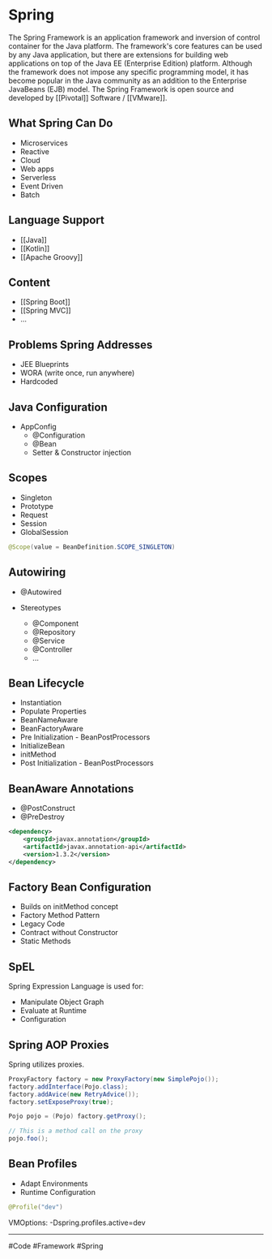 # Spring
The Spring Framework is an application framework and inversion of control container for the Java platform. The framework's core features can be used by any Java application, but there are extensions for building web applications on top of the Java EE (Enterprise Edition) platform. Although the framework does not impose any specific programming model, it has become popular in the Java community as an addition to the Enterprise JavaBeans (EJB) model. The Spring Framework is open source and developed by [[Pivotal]] Software / [[VMware]].

## What Spring Can Do
- Microservices
- Reactive
- Cloud
- Web apps
- Serverless
- Event Driven
- Batch

## Language Support
- [[Java]]
- [[Kotlin]]
- [[Apache Groovy]]

## Content
- [[Spring Boot]]
- [[Spring MVC]]
- ...

## Problems Spring Addresses
- JEE Blueprints
- WORA (write once, run anywhere)
- Hardcoded

## Java Configuration

- AppConfig
  - @Configuration
  - @Bean    
  - Setter & Constructor injection

## Scopes
- Singleton
- Prototype
- Request
- Session
- GlobalSession

```java
@Scope(value = BeanDefinition.SCOPE_SINGLETON)
```

## Autowiring

- @Autowired

- Stereotypes
  - @Component
  - @Repository
  - @Service
  - @Controller
  - ...

## Bean Lifecycle

- Instantiation
- Populate Properties
- BeanNameAware
- BeanFactoryAware
- Pre Initialization - BeanPostProcessors
- InitializeBean
- initMethod
- Post Initialization - BeanPostProcessors

## BeanAware Annotations

- @PostConstruct
- @PreDestroy

```xml
<dependency>
    <groupId>javax.annotation</groupId>
    <artifactId>javax.annotation-api</artifactId>
    <version>1.3.2</version>
</dependency>
```

## Factory Bean Configuration

- Builds on initMethod concept
- Factory Method Pattern
- Legacy Code
- Contract without Constructor
- Static Methods

## SpEL

Spring Expression Language is used for:
- Manipulate Object Graph
- Evaluate at Runtime
- Configuration

## Spring AOP Proxies

Spring utilizes proxies.

```java
ProxyFactory factory = new ProxyFactory(new SimplePojo());
factory.addInterface(Pojo.class);
factory.addAvice(new RetryAdvice());
factory.setExposeProxy(true);

Pojo pojo = (Pojo) factory.getProxy();

// This is a method call on the proxy
pojo.foo();
```

## Bean Profiles

- Adapt Environments
- Runtime Configuration

```java
@Profile("dev")
```
VMOptions:
-Dspring.profiles.active=dev

---
#Code #Framework #Spring